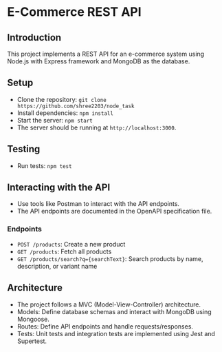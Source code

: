 # E-Commerce REST API

## Introduction
This project implements a REST API for an e-commerce system using Node.js with Express framework and MongoDB as the database.

## Setup
- Clone the repository: `git clone https://github.com/shree2203/node_task`
- Install dependencies: `npm install`
- Start the server: `npm start`
- The server should be running at `http://localhost:3000`.


## Testing
- Run tests: `npm test`

## Interacting with the API
- Use tools like Postman to interact with the API endpoints.
- The API endpoints are documented in the OpenAPI specification file.

### Endpoints

- `POST /products`: Create a new product
- `GET /products`: Fetch all products
- `GET /products/search?q={searchText}`: Search products by name, description, or variant name


## Architecture
- The project follows a MVC (Model-View-Controller) architecture.
- Models: Define database schemas and interact with MongoDB using Mongoose.
- Routes: Define API endpoints and handle requests/responses.
- Tests: Unit tests and integration tests are implemented using Jest and Supertest.


